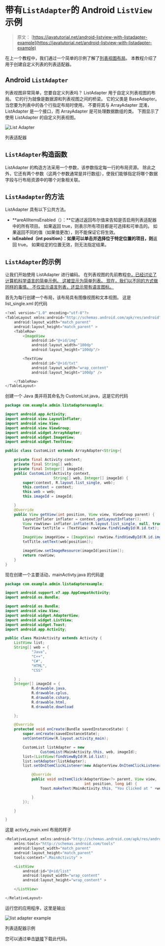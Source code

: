 # 带有`ListAdapter`的 Android `ListView`示例

> 原文： [https://javatutorial.net/android-listview-with-listadapter-example](https://javatutorial.net/android-listview-with-listadapter-example)

在上一个教程中，我们通过一个简单的示例了解了[列表视图布局](https://javatutorial.net/android-list-view-example)。 本教程介绍了用于创建自定义列表的列表适配器。

## Android `ListAdapter`

列表视图非常简单，您要自定义列表吗？ ListAdapter 用于自定义列表视图的布局。 它的行为就像是数据源和列表视图之间的桥梁。 它的父类是 BaseAdapter。 当您要为列表中的各个行指定布局时使用。 不要将其与 ArrayAdapter 混淆，ListAdapter 是一个接口，而 ArrayAdapter 是可处理数据数组的类。 下图显示了使用 ListAdapter 的自定义列表视图。

![List Adapter](img/4dd72045de05113239f1d5a109aebb9e.jpg)

列表适配器

## `ListAdapter`构造函数

ListAdapter 的构造方法采用一个参数，该参数指定每一行的布局资源。 除此之外，它还有两个参数（这两个参数通常是并行数组），使我们能够指定将哪个数据字段与行布局资源中的哪个对象相关联。

## `ListAadapter`的方法

ListAdapter 具有以下公共方法。

*   **areAllItemsEnabled（）：**它通过返回布尔值来告知是否启用列表适配器中的所有项目。 如果返回 true，则表示所有项目都是可选择和可单击的。 如果返回不同的值（如果值更改），则不能保证它将生效。
*   **isEnabled（int position）：如果可以单击并选择位于特定位置的项目，则**返回 true。 如果给定的位置无效，则无法指定结果。

## `ListAdapter`的示例

让我们开始使用 ListAdapter 进行编码。 在列表视图的先前教程[中，已经讨论了计算机科学语言的简单示例。 这被显示为简单列表。 现在，我们以不同的方式做同样的事情。 不仅显示语言列表，还显示带有语言图标。](https://javatutorial.net/android-list-view-example)

首先为每行创建一个布局，该布局具有图像视图和文本视图。 这是 list_single.xml 的代码

```java
<?xml version="1.0" encoding="utf-8"?>
<TableLayout xmlns:android="http://schemas.android.com/apk/res/android"
    android:layout_width="match_parent"
    android:layout_height="match_parent" >
    <TableRow>
        <ImageView
            android:id="@+id/img"
            android:layout_width="100dp"
            android:layout_height="100dp"/>

        <TextView
            android:id="@+id/txt"
            android:layout_width="wrap_content"
            android:layout_height="100dp" />

    </TableRow>
</TableLayout>
```

创建一个 Java 类并将其命名为 CustomList.java，这是它的代码

```java
package com.example.admin.listadapterexample;

import android.app.Activity;
import android.view.LayoutInflater;
import android.view.View;
import android.view.ViewGroup;
import android.widget.ArrayAdapter;
import android.widget.ImageView;
import android.widget.TextView;

public class CustomList extends ArrayAdapter<String>{

    private final Activity context;
    private final String[] web;
    private final Integer[] imageId;
    public CustomList(Activity context,
                      String[] web, Integer[] imageId) {
        super(context, R.layout.list_single, web);
        this.context = context;
        this.web = web;
        this.imageId = imageId;

    }
    @Override
    public View getView(int position, View view, ViewGroup parent) {
        LayoutInflater inflater = context.getLayoutInflater();
        View rowView= inflater.inflate(R.layout.list_single, null, true);
        TextView txtTitle = (TextView) rowView.findViewById(R.id.txt);

        ImageView imageView = (ImageView) rowView.findViewById(R.id.img);
        txtTitle.setText(web[position]);

        imageView.setImageResource(imageId[position]);
        return rowView;
    }
}

```

现在创建一个主要活动，mainActivty.java 的代码是

```java
package com.example.admin.listadapterexample;

import android.support.v7.app.AppCompatActivity;
import android.os.Bundle;

import android.os.Bundle;
import android.view.View;
import android.widget.AdapterView;
import android.widget.ListView;
import android.widget.Toast;
import android.app.Activity;

public class MainActivity extends Activity {
    ListView list;
    String[] web = {
            "Java",
            "C++",
            "C#",
            "HTML",
            "CSS"

    } ;
    Integer[] imageId = {
            R.drawable.java,
            R.drawable.cplus,
            R.drawable.csharp,
            R.drawable.html,
            R.drawable.download

    };

    @Override
    protected void onCreate(Bundle savedInstanceState) {
        super.onCreate(savedInstanceState);
        setContentView(R.layout.activity_main);

        CustomList listAdapter = new
                CustomList(MainActivity.this, web, imageId);
        list=(ListView)findViewById(R.id.list);
        list.setAdapter(listAdapter);
        list.setOnItemClickListener(new AdapterView.OnItemClickListener() {

            @Override
            public void onItemClick(AdapterView<?> parent, View view,
                                    int position, long id) {
                Toast.makeText(MainActivity.this, "You Clicked at " +web[+ position], Toast.LENGTH_SHORT).show();

            }
        });

    }

}

```

这是 activty_main.xml 布局的样子

```java
<RelativeLayout xmlns:android="http://schemas.android.com/apk/res/android"
    xmlns:tools="http://schemas.android.com/tools"
    android:layout_width="match_parent"
    android:layout_height="match_parent"
    tools:context=".MainActivity" >

    <ListView
        android:id="@+id/list"
        android:layout_width="wrap_content"
        android:layout_height="wrap_content" >

    </ListView>

</RelativeLayout>
```

运行您的应用程序，这里是输出

![list adapter example](img/65b8b2bab1cb3f3eb3aec8ca8057bddc.jpg)

列表适配器示例

您可以通过单击[链接](https://github.com/JavaTutorialNetwork/Tutorials/blob/master/ListAdapterExample.rar)下载此代码。